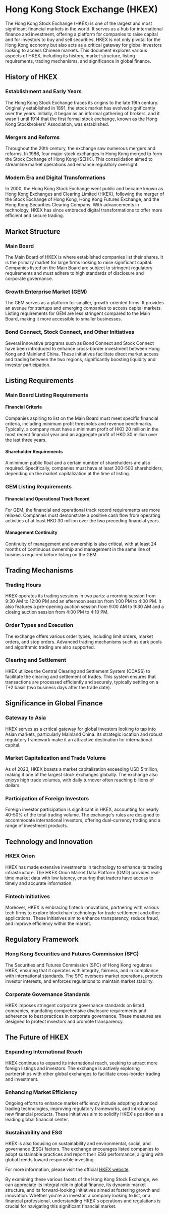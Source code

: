 # Hong Kong Stock Exchange (HKEX)

The Hong Kong Stock Exchange (HKEX) is one of the largest and most significant financial markets in the world. It serves as a hub for international finance and investment, offering a platform for companies to raise capital and for investors to buy and sell securities. HKEX is not only pivotal for the Hong Kong economy but also acts as a critical gateway for global investors looking to access Chinese markets. This document explores various aspects of HKEX, including its history, market structure, listing requirements, trading mechanisms, and significance in global finance.

## History of HKEX

### Establishment and Early Years

The Hong Kong Stock Exchange traces its origins to the late 19th century. Originally established in 1891, the stock market has evolved significantly over the years. Initially, it began as an informal gathering of brokers, and it wasn't until 1914 that the first formal stock exchange, known as the Hong Kong Stockbrokers' Association, was established.

### Mergers and Reforms

Throughout the 20th century, the exchange saw numerous mergers and reforms. In 1986, four major stock exchanges in Hong Kong merged to form the Stock Exchange of Hong Kong (SEHK). This consolidation aimed to streamline market operations and enhance regulatory oversight.

### Modern Era and Digital Transformations

In 2000, the Hong Kong Stock Exchange went public and became known as Hong Kong Exchanges and Clearing Limited (HKEX), following the merger of the Stock Exchange of Hong Kong, Hong Kong Futures Exchange, and the Hong Kong Securities Clearing Company. With advancements in technology, HKEX has since embraced digital transformations to offer more efficient and secure trading.

## Market Structure

### Main Board

The Main Board of HKEX is where established companies list their shares. It is the primary market for large firms looking to raise significant capital. Companies listed on the Main Board are subject to stringent regulatory requirements and must adhere to high standards of disclosure and corporate governance.

### Growth Enterprise Market (GEM)

The GEM serves as a platform for smaller, growth-oriented firms. It provides an avenue for startups and emerging companies to access capital markets. Listing requirements for GEM are less stringent compared to the Main Board, making it more accessible to smaller businesses.

### Bond Connect, Stock Connect, and Other Initiatives

Several innovative programs such as Bond Connect and Stock Connect have been introduced to enhance cross-border investment between Hong Kong and Mainland China. These initiatives facilitate direct market access and trading between the two regions, significantly boosting liquidity and investor participation.

## Listing Requirements

### Main Board Listing Requirements

#### Financial Criteria

Companies aspiring to list on the Main Board must meet specific financial criteria, including minimum profit thresholds and revenue benchmarks. Typically, a company must have a minimum profit of HKD 20 million in the most recent financial year and an aggregate profit of HKD 30 million over the last three years.

#### Shareholder Requirements

A minimum public float and a certain number of shareholders are also required. Specifically, companies must have at least 300-500 shareholders, depending on the market capitalization at the time of listing.

### GEM Listing Requirements

#### Financial and Operational Track Record

For GEM, the financial and operational track record requirements are more relaxed. Companies must demonstrate a positive cash flow from operating activities of at least HKD 30 million over the two preceding financial years.

#### Management Continuity

Continuity of management and ownership is also critical, with at least 24 months of continuous ownership and management in the same line of business required before listing on the GEM.

## Trading Mechanisms

### Trading Hours

HKEX operates its trading sessions in two parts: a morning session from 9:30 AM to 12:00 PM and an afternoon session from 1:00 PM to 4:00 PM. It also features a pre-opening auction session from 9:00 AM to 9:30 AM and a closing auction session from 4:00 PM to 4:10 PM.

### Order Types and Execution

The exchange offers various order types, including limit orders, market orders, and stop orders. Advanced trading mechanisms such as dark pools and algorithmic trading are also supported. 

### Clearing and Settlement

HKEX utilizes the Central Clearing and Settlement System (CCASS) to facilitate the clearing and settlement of trades. This system ensures that transactions are processed efficiently and securely, typically settling on a T+2 basis (two business days after the trade date).

## Significance in Global Finance

### Gateway to Asia

HKEX serves as a critical gateway for global investors looking to tap into Asian markets, particularly Mainland China. Its strategic location and robust regulatory framework make it an attractive destination for international capital.

### Market Capitalization and Trade Volume

As of 2023, HKEX boasts a market capitalization exceeding USD 5 trillion, making it one of the largest stock exchanges globally. The exchange also enjoys high trade volumes, with daily turnover often reaching billions of dollars.

### Participation of Foreign Investors

Foreign investor participation is significant in HKEX, accounting for nearly 40-50% of the total trading volume. The exchange's rules are designed to accommodate international investors, offering dual-currency trading and a range of investment products.

## Technology and Innovation

### HKEX Orion

HKEX has made extensive investments in technology to enhance its trading infrastructure. The HKEX Orion Market Data Platform (OMD) provides real-time market data with low latency, ensuring that traders have access to timely and accurate information.

### Fintech Initiatives

Moreover, HKEX is embracing fintech innovations, partnering with various tech firms to explore blockchain technology for trade settlement and other applications. These initiatives aim to enhance transparency, reduce fraud, and improve efficiency within the market.

## Regulatory Framework

### Hong Kong Securities and Futures Commission (SFC)

The Securities and Futures Commission (SFC) of Hong Kong regulates HKEX, ensuring that it operates with integrity, fairness, and in compliance with international standards. The SFC oversees market operations, protects investor interests, and enforces regulations to maintain market stability.

### Corporate Governance Standards

HKEX imposes stringent corporate governance standards on listed companies, mandating comprehensive disclosure requirements and adherence to best practices in corporate governance. These measures are designed to protect investors and promote transparency.

## The Future of HKEX

### Expanding International Reach

HKEX continues to expand its international reach, seeking to attract more foreign listings and investors. The exchange is actively exploring partnerships with other global exchanges to facilitate cross-border trading and investment.

### Enhancing Market Efficiency

Ongoing efforts to enhance market efficiency include adopting advanced trading technologies, improving regulatory frameworks, and introducing new financial products. These initiatives aim to solidify HKEX's position as a leading global financial center.

### Sustainability and ESG

HKEX is also focusing on sustainability and environmental, social, and governance (ESG) factors. The exchange encourages listed companies to adopt sustainable practices and report their ESG performance, aligning with global trends toward responsible investing.

For more information, please visit the official [HKEX website](https://www.hkex.com.hk/).

By examining these various facets of the Hong Kong Stock Exchange, we can appreciate its integral role in global finance, its dynamic market structure, and its forward-looking initiatives aimed at fostering growth and innovation. Whether you're an investor, a company looking to list, or a financial professional, understanding HKEX's operations and regulations is crucial for navigating this significant financial market.